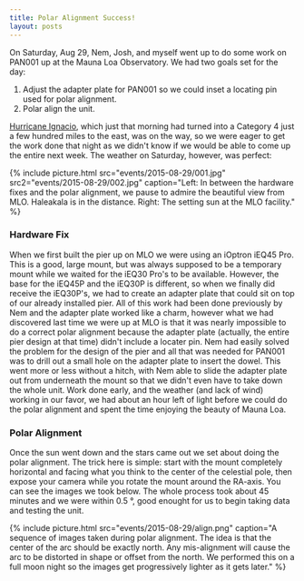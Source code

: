 ```yaml
---
title: Polar Alignment Success!
layout: posts
---
```


On Saturday, Aug 29, Nem, Josh, and myself went up to do some work on PAN001 up at the Mauna Loa Observatory.  We had two goals set for the day:

1. Adjust the adapter plate for PAN001 so we could inset a locating pin used for polar alignment.
2. Polar align the unit.

[Hurricane Ignacio](http://newsok.com/article/feed/882248), which just that morning had turned into a Category 4 just a few hundred miles to the east, was on the way, so we were eager to get the work done that night as we didn't know if we would be able to come up the entire next week.  The weather on Saturday, however, was perfect:

{% include picture.html src="events/2015-08-29/001.jpg" src2="events/2015-08-29/002.jpg" caption="Left: In between the hardware fixes and the polar alignment, we pause to admire the beautiful view from MLO. Haleakala is in the distance. Right: The setting sun at the MLO facility." %}

### Hardware Fix

When we first built the pier up on MLO we were using an iOptron iEQ45 Pro. This is a good, large mount, but was always supposed to be a temporary mount while we waited for the iEQ30 Pro's to be available. However, the base for the iEQ45P and the iEQ30P is different, so when we finally did receive the iEQ30P's, we had to create an adapter plate that could sit on top of our already installed pier. All of this work had been done previously by Nem and the adapter plate worked like a charm, however what we had discovered last time we were up at MLO is that it was nearly impossible to do a correct polar alignment because the adapter plate (actually, the entire pier design at that time) didn't include a locater pin. Nem had easily solved the problem for the design of the pier and all that was needed for PAN001 was to drill out a small hole on the adapter plate to insert the dowel. This went more or less without a hitch, with Nem able to slide the adapter plate out from underneath the mount so that we didn't even have to take down the whole unit. Work done early, and the weather (and lack of wind) working in our favor, we had about an hour left of light before we could do the polar alignment and spent the time enjoying the beauty of Mauna Loa.

### Polar Alignment

Once the sun went down and the stars came out we set about doing the polar alignment. The trick here is simple: start with the mount completely horizontal and facing what you think to the center of the celestial pole, then expose your camera while you rotate the mount around the RA-axis. You can see the images we took below. The whole process took about 45 minutes and we were within 0.5 &deg;, good enought for us to begin taking data and testing the unit.

{% include picture.html src="events/2015-08-29/align.png" caption="A sequence of images taken during polar alignment. The idea is that the center of the arc should be exactly north. Any mis-alignment will cause the arc to be distorted in shape or offset from the north. We performed this on a full moon night so the images get progressively lighter as it gets later." %}
